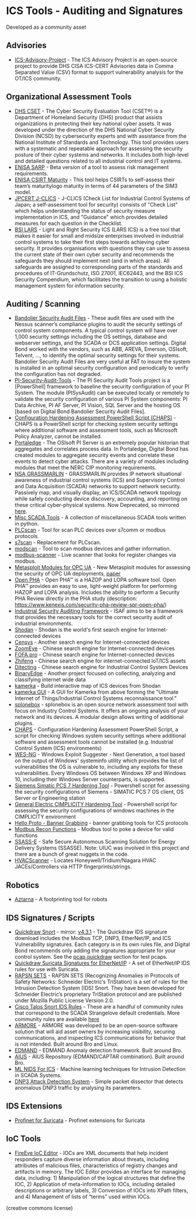 # ICS Tools - Auditing and Signatures

Developed as a community asset

## Advisories
- [ICS-Advisory-Project](https://github.com/icsadvprj/ICS-Advisory-Project) - The ICS Advisory Project is an open-source project to provide DHS CISA ICS-CERT Advisories data in Comma Separated Value (CSV) format to support vulnerability analysis for the OT/ICS community. 
## Organizational Assessment Tools

- [DHS CSET](https://github.com/cisagov/cset) - The Cyber Security Evaluation Tool (CSET®) is a Department of Homeland Security (DHS) product that assists organizations in protecting their key national cyber assets. It was developed under the direction of the DHS National Cyber Security Division (NCSD) by cybersecurity experts and with assistance from the National Institute of Standards and Technology. This tool provides users with a systematic and repeatable approach for assessing the security posture of their cyber systems and networks. It includes both high-level and detailed questions related to all industrial control and IT systems.
- [ENISA SARP](https://www.enisa.europa.eu/topics/threat-risk-management/risk-management/files/tools/sarm-2009-05-10.xls/view) - Beta version of a tool to assess risk management requirements.
- [ENISA CSIRT Maturity](https://www.enisa.europa.eu/topics/csirts-in-europe/csirt-capabilities/csirt-maturity/csirt-maturity-self-assessment-survey) - This tool helps CSIRTs to self-assess their team’s maturitylogo maturity in terms of 44 parameters of the SIM3 model.
- [JPCERT J-CLICS](https://www.jpcert.or.jp/english/cs/jclics.html) - J-CLICS (Check List for Industrial Control Systems of Japan; a self-assessment tool for security) consists of "Check List" which helps understanding the status of security measure implementation in ICS, and "Guidance" which provides detailed measures for each question in the Checklist.
- [BSI LARS](https://www.bsi.bund.de/EN/Topics/Industry_CI/ICS/Tools/LarsICS/LarsICS_node.html) - Light and Right Security ICS (LARS ICS) is a free tool that makes it easier for small and midsize enterprises involved in industrial control systems to take their first steps towards achieving cyber security. It provides organisations with questions they can use to assess the current state of their own cyber security and recommends the safeguards they should implement next (and in which areas). All safeguards are assigned to corresponding parts of the standards and procedures of IT-Grundschutz, ISO 27001, IEC62443, and the BSI ICS Security Compendium, which facilitates the transition to using a holistic management system for information security.

## Auditing / Scanning

- [Bandolier Security Audit Files](http://www.digitalbond.com/tools/bandolier/) - These audit files are used with the Nessus scanner’s compliance plugins to audit the security settings of control system components. A typical control system will have over 1,000 security settings including the OS settings, database and webserver settings, and the SCADA or DCS application settings. Digital Bond worked with the vendors, such as ABB, AREVA, Emerson, OSIsoft, Telvent, …, to identify the optimal security settings for their systems. Bandolier Security Audit Files are very useful at FAT to insure the system is installed in an optimal security configuration and periodically to verify the configuration has not degraded.
- [PI-Security-Audit-Tools](https://github.com/osisoft/PI-Security-Audit-Tools) - The PI Security Audit Tools project is a [PowerShell] framework to baseline the security configuration of your PI System. The module (PISysAudit) can be executed locally or remotely to validate the security configuration of various PI System components: PI Data Archive, PI AF Server, PI Vision, SQL Server and the hosting OS [based on Digital Bond Bandolier Security Audit Files].
- [Configuration Hardening Assessment PowerShell Script (CHAPS)](https://github.com/cutaway-security/chaps) - CHAPS is a PowerShell script for checking system security settings where additional software and assessment tools, such as Microsoft Policy Analyzer, cannot be installed.
- [Portaledge](http://www.digitalbond.com/tools/portaledge/) - The OSIsoft PI Server is an extremely popular historian that aggregates and correlates process data. In Portaledge, Digital Bond has created modules to aggregate security events and correlate these events to detect cyber attacks. There are a variety of modules including modules that meet the NERC CIP monitoring requirements.
- [NSA GRASSMARLIN](https://github.com/nsacyber/GRASSMARLIN) - GRASSMARLIN provides IP network situational awareness of industrial control systems (ICS) and Supervisory Control and Data Acquisition (SCADA) networks to support network security. Passively map, and visually display, an ICS/SCADA network topology while safely conducting device discovery, accounting, and reporting on these critical cyber-physical systems. Now Deprecated, so mirrored [here](/tools/mirrored/grassmarlin).
- [Misc SCADA Tools](https://github.com/atimorin/scada-tools) - A collection of miscellaneous SCADA tools written in python.
- [PLCscan](/tools/mirrored/plcsan) - Tool for scan PLC devices over s7comm or modbus protocols.
- [s7scan](https://github.com/klsecservices/s7scan) - Replacement for PLCscan.
- [modscan](/tools/mirrored/modscan) - Tool to scan modbus devices and gather information.
- [modbus-scanner](https://github.com/arnaudsoullie/modbus-scanner) - Live scanner that looks for register changes via modbus.
- [Metasploit Modules for OPC UA](https://github.com/COMSYS/msf-opcua) - New Metasploit modules for assessing the security of OPC UA deployments, [paper](https://arxiv.org/abs/2003.12341)
- [Open PHA](https://www.kenexis.com/software/openpha/download/) - Open PHA™ is a HAZOP and LOPA software tool. Open PHA™ provides an easy to use, light-weight platform for performing HAZOP and LOPA analysis. Includes the ability to perform a Security PHA Review directly in the PHA study (description: https://www.kenexis.com/security-pha-review-spr-open-pha/)
- [Industrial Security Auditing Framework](https://gitlab.com/d0ubl3g/industrial-security-auditing-framework/) - ISAF aims to be a framework that provides the necessary tools for the correct security audit of industrial environments.
- [Shodan](https://www.shodan.io) - Shodan is the world's first search engine for Internet-connected devices
- [Censys](https://censys.io/) - Another search engine for Internet-connected devices
- [ZoomEye](https://www.zoomeye.org/topic?id=ics_project) - Chinese search engine for Internet-connected devices
- [FOFA pro](https://fofa.so/subject) - Chinese search engine for Internet-connected devices
- [Zhifeng](https://zhifeng.io/monitor) - Chinese search engine for internet-connected IoT/ICS assets
- [Ditecting](http://www.ditecting.com/) - Chinese search engine for Industrial Control System Devices
- [BinaryEdge](https://app.binaryedge.io/login) - Another project focused on collecting, analyzing and classifying internet wide data
- [kamerka](https://github.com/woj-ciech/kamerka) - Build interactive map of ICS devices from Shodan
- [kamerka GUI](https://github.com/woj-ciech/Kamerka-GUI) - A GUI for Kamerka from above forming the "Ultimate Internet of Things/Industrial Control Systems reconnaissance tool."
- [splonebox](https://splone.com/splonebox/) - splonebox is an open source network assessment tool with focus on Industry Control Systems. It offers an ongoing analysis of your network and its devices. A modular design allows writing of additional plugins.
- [CHAPS](https://github.com/cutaway-security/chaps) - Configuration Hardening Assessment PowerShell Script, a script for checking Windows system security settings where additional software and assessment tools cannot be installed (e.g. Industrial Control System (ICS) environments)
- [WES-NG](https://github.com/bitsadmin/wesng) - Windows Exploit Suggester - Next Generation, a tool based on the output of Windows' systeminfo utility which provides the list of vulnerabilities the OS is vulnerable to, including any exploits for these vulnerabilities. Every Windows OS between Windows XP and Windows 10, including their Windows Server counterparts, is supported.
- [Siemens Simatic PCS 7 Hardening Tool](https://github.com/otoriocyber/PCS7-Hardening-Tool) - Powershell script for assessing the security configurations of Siemens - SIMATIC PCS 7 OS client, OS Server or Engineering station
- [General Electric CIMPLICITY Hardening Tool](https://github.com/otoriocyber/CIMPLICITY-Hardening-Tool) - Powershell script for assessing the security configurations of windows machines in the CIMPLICITY environment
- [Hello Proto - Banner Grabbing](https://github.com/industrialarmy/hello_proto) - banner grabbing tools for ICS protocols
- [Modbus Recon Functions](https://github.com/industrialarmy/recon_modbus_functions) - Modbus tool to poke a device for valid functions
- [SSASS-E](https://github.com/pnnl/ssass-e) - Safe Secure Autonomous Scanning Solution for Energy Delivery Systems (SSASSE). Note: UIUC was involved in this project and there are a bunch of great nuggets in the code.
- [HVACScanner](https://github.com/musicmancorley/HVACScanner) - Locates Honeywell/Tridium/Niagara HVAC JACEs/Controllers via HTTP fingerprints/strings.

## Robotics

- [Aztarna](https://github.com/aliasrobotics/aztarna) - A footprinting tool for robots

## IDS Signatures / Scripts

- [Quickdraw Snort](https://github.com/digitalbond/Quickdraw-Snort) - mirror: [v4.3.1](/configurations/rules/quickdraw_4_3_1.zip) - The Quickdraw IDS signature download includes the Modbus TCP, DNP3, EtherNet/IP, and ICS Vulnerability signatures. Each category is in its own rules file, and Digital Bond recommends only adding the signatures appropriate for your control system. See the [pcap quickdraw](/pcaps/quickdraw/) section for test pcaps.
- [Quickdraw Suricata Signatures for EtherNet/IP](https://github.com/digitalbond/Quickdraw-Suricata) - A set of EtherNet/IP IDS rules for use with Suricata.
- [RAPSN SETS](https://www.bsi.bund.de/EN/Topics/Industry_CI/ICS/Tools/RAPSN_SETS/RAPSN_SETS_node.html;jsessionid=2277684A363EEE2B6F130F09E6964DA5.internet471) - RAPSN SETS (Recognizing Anomalies in Protocols of Safety Networks: Schneider Electric‘s TriStation) is a set of rules for the Intrusion Detection System (IDS) Snort. They have been developed for Schneider Electric‘s proprietary TriStation protocol and are published under Mozilla Public License Version 2.0.
- [Cisco Talos Snort IDS Rules](/configurations/rules/talos-snort.rules) - These are a handful of community rules that correspond to the SCADA Strangelove default credentials. More community rules are available [here](https://www.snort.org/downloads/community/community-rules.tar.gz)
- [ARMORE](https://github.com/ITI/ARMORE) - ARMORE was developed to be an open-source software solution that will aid asset owners by increasing visibility, securing communications, and inspecting ICS communications for behavior that is not intended. Built around Bro and Linux.
- [EDMAND](https://github.com/ITI/EDMAND) - EDMAND Anomaly detection framework. Built around Bro.
- [AIUS](https://github.com/ITI/aius) - AIUS Repository (EDMAND/CAPTAR combination). Built around Bro.
- [ML NIDS For ICS](https://github.com/Rocionightwater/ML-NIDS-for-SCADA) - Machine learning techniques for Intrusion Detection in SCADA Systems.
- [DNP3 Attack Detection System](https://github.com/hpcn-uam/DNP3-Attack-Detection-System) - Simple packet dissector that detects anomalous DNP3 traffic by analysing its parameters.

## IDS Extensions

- [Profinet for Suricata](https://github.com/rain8841/Suricata_Profinet_MOD) - Profinet extensions for Suricata

## IoC Tools

- [FireEye IoC Editor](https://www.fireeye.com/services/freeware/ioc-editor.html) - IOCs are XML documents that help incident responders capture diverse information about threats, including attributes of malicious files, characteristics of registry changes and artifacts in memory. The IOC Editor provides an interface for managing data, including: 1) Manipulation of the logical structures that define the IOC, 2) Application of meta-information to IOCs, including detailed descriptions or arbitrary labels, 3) Conversion of IOCs into XPath filters, and 4) Management of lists of “terms” used within IOCs.

(creative commons license)
